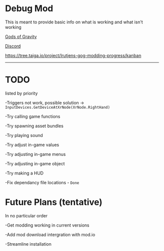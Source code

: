 # Debug Mod
This is meant to provide basic info on what is working and what isn't working

[Gods of Gravity](https://trassgames.com/projects/gods_of_gravity)

[Discord](https://discord.com/invite/v3AuK92)

https://tree.taiga.io/project/lrutjens-gog-modding-progress/kanban

________________________________________________________
# TODO

listed by priority

-Triggers not work, possible solution -> `InputDevices.GetDeviceAtXrNode(XrNode.RightHand)`

-Try calling game functions

-Try spawning asset bundles

-Try playing sound

-Try adjust in-game values

-Try adjusting in-game menus

-Try adjusting in-game object

-Try making a HUD

-Fix dependancy file locations - `Done`


# Future Plans (tentative)

In no particular order

-Get modding working in current versions

-Add mod download intergration with mod.io

-Streamline installation 
